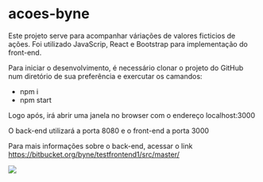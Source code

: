 # acoes-byne

Este projeto serve para acompanhar váriações de valores ficticios de ações.
Foi utilizado JavaScrip, React e Bootstrap para implementação do front-end. 

Para iniciar o desenvolvimento, é necessário clonar o projeto do GitHub num diretório de sua preferência e exercutar os camandos: 
- npm i 
- npm start 

Logo após, irá abrir uma janela no browser com o endereço localhost:3000

O back-end utilizará a porta 8080 e o front-end a porta 3000

Para mais informações sobre o back-end, acessar o link 
https://bitbucket.org/byne/testfrontend1/src/master/

<img src='https://github.com/tharycorreia/imgs/blob/master/byne.png?raw=true' />
